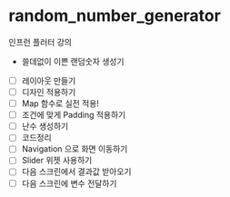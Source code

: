 # random_number_generator

인프런 플러터 강의
 - 쓸데없이 이쁜 랜덤숫자 생성기

 - [ ] 레이아웃 만들기
 - [ ] 디자인 적용하기
 - [ ] Map 함수로 실전 적용!
 - [ ] 조건에 맞게 Padding 적용하기
 - [ ] 난수 생성하기
 - [ ] 코드정리
 - [ ] Navigation 으로 화면 이동하기
 - [ ] Slider 위젯 사용하기
 - [ ] 다음 스크린에서 결과값 받아오기
 - [ ] 다음 스크린에 변수 전달하기